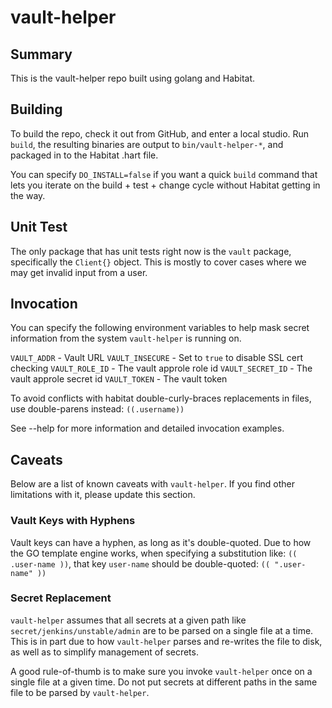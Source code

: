 # vault-helper

## Summary

This is the vault-helper repo built using golang and Habitat.

## Building

To build the repo, check it out from GitHub, and enter a local studio. Run `build`, the resulting binaries are output
to `bin/vault-helper-*`, and packaged in to the Habitat .hart file.

You can specify `DO_INSTALL=false` if you want a quick `build` command that lets you iterate on the build + test + change 
cycle without Habitat getting in the way.

## Unit Test

The only package that has unit tests right now is the `vault` package, specifically the `Client{}` object. This is 
mostly to cover cases where we may get invalid input from a user.

## Invocation

You can specify the following environment variables to help mask secret information from the system `vault-helper` is
running on.

`VAULT_ADDR` - Vault URL
`VAULT_INSECURE` - Set to `true` to disable SSL cert checking
`VAULT_ROLE_ID` - The vault approle role id
`VAULT_SECRET_ID` - The vault approle secret id
`VAULT_TOKEN` - The vault token

To avoid conflicts with habitat double-curly-braces replacements in files, use double-parens instead: `((.username))`

See --help for more information and detailed invocation examples.

## Caveats

Below are a list of known caveats with `vault-helper`.  If you find other limitations with it, please update this section.

### Vault Keys with Hyphens
Vault keys can have a hyphen, as long as it's double-quoted.  Due to how the GO template engine works, when specifying
a substitution like: `(( .user-name ))`, that key `user-name` should be double-quoted: `(( ".user-name" ))`

### Secret Replacement

`vault-helper` assumes that all secrets at a given path like `secret/jenkins/unstable/admin` are to be parsed on a single
file at a time.  This is in part due to how `vault-helper` parses and re-writes the file to disk, as well as to simplify
management of secrets.

A good rule-of-thumb is to make sure you invoke `vault-helper` once on a single file at a given time.  Do not put secrets
at different paths in the same file to be parsed by `vault-helper`.
